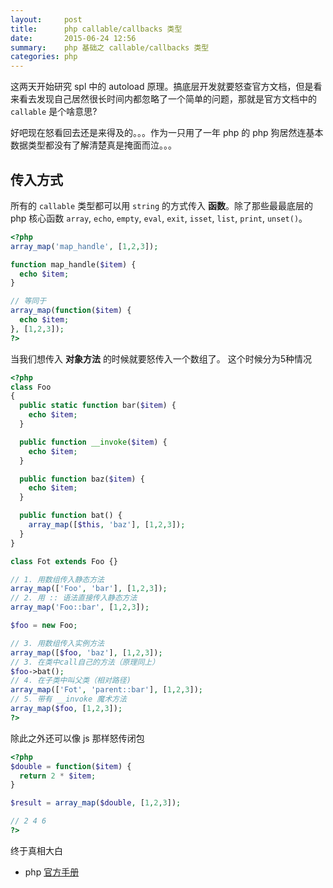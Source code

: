```yaml
---
layout:     post
title:      php callable/callbacks 类型
date:       2015-06-24 12:56
summary:    php 基础之 callable/callbacks 类型
categories: php
---
```


这两天开始研究 spl 中的 autoload 原理。搞底层开发就要怒查官方文档，但是看来看去发现自己居然很长时间内都忽略了一个简单的问题，那就是官方文档中的 `callable` 是个啥意思?

好吧现在怒看回去还是来得及的。。。作为一只用了一年 php 的 php 狗居然连基本数据类型都没有了解清楚真是掩面而泣。。。

## 传入方式

所有的 `callable` 类型都可以用 `string` 的方式传入 __函数__。除了那些最最底层的 php 核心函数 `array`, `echo`, `empty`, `eval`, `exit`, `isset`, `list`, `print`, `unset()`。

``` php
<?php 
array_map('map_handle', [1,2,3]);

function map_handle($item) {
  echo $item;
}

// 等同于
array_map(function($item) {
  echo $item;
}, [1,2,3]);
?>
```

当我们想传入 __对象方法__ 的时候就要怒传入一个数组了。 这个时候分为5种情况

``` php
<?php
class Foo 
{
  public static function bar($item) {
    echo $item;
  }

  public function __invoke($item) {
    echo $item;
  }

  public function baz($item) {
    echo $item;
  }

  public function bat() {
    array_map([$this, 'baz'], [1,2,3]);
  }
}

class Fot extends Foo {}

// 1. 用数组传入静态方法
array_map(['Foo', 'bar'], [1,2,3]);
// 2. 用 :: 语法直接传入静态方法
array_map('Foo::bar', [1,2,3]);

$foo = new Foo;

// 3. 用数组传入实例方法
array_map([$foo, 'baz'], [1,2,3]);
// 3. 在类中call自己的方法（原理同上）
$foo->bat();
// 4. 在子类中叫父类（相对路径)
array_map(['Fot', 'parent::bar'], [1,2,3]);
// 5. 带有 __invoke 魔术方法
array_map($foo, [1,2,3]);
?>
```

除此之外还可以像 js 那样怒传闭包

``` php
<?php 
$double = function($item) {
  return 2 * $item;
}

$result = array_map($double, [1,2,3]);

// 2 4 6
?>
```

终于真相大白

* php [官方手册](http://php.net/manual/en/language.types.callable.php)


